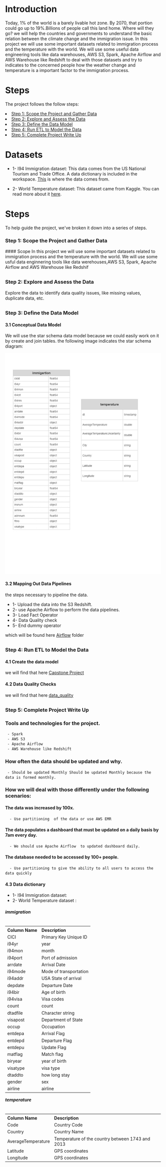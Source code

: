 
# Introduction
Today, 1% of the world is a barely livable hot zone. By 2070, that portion could go up to 19%.Billions of people call this land home. Where will they go? we will help the countries and governments to understand the basic relation between the climate change and the immigration issue. In this project we will use some important datasets related to immigration process and the temperature with the world. We will use some useful data engineering tools like data warehouses, AWS S3, Spark, Apache Airflow and AWS Warehouse like Redshift to deal with those datasets and try to indicates to the concerned people how the weather change and temperature is a important factor to the immigration process.


# Steps
The project follows the follow steps:

<li><a href="#s1">Step 1: Scope the Project and Gather Data</a>
<li><a href="#s2">Step 2: Explore and Assess the Data</a>
<li><a href="#s3">Step 3: Define the Data Model</a>
<li><a href="#s4">Step 4: Run ETL to Model the Data</a>
<li><a href="#s5">Step 5: Complete Project Write Up</a>

# Datasets
- 1- I94 Immigration dataset: This data comes from the US National Tourism and Trade Office. A data dictionary is included in the workspace.  [This](https://www.trade.gov/national-travel-and-tourism-office) is where the data comes from. 

- 2- World Temperature dataset: This dataset came from Kaggle. You can read more about it [here](https://www.kaggle.com/berkeleyearth/climate-change-earth-surface-temperature-data).
    
    
# Steps 
To help guide the project, we've broken it down into a series of steps.
    
<h3>Step 1: Scope the Project and Gather Data</h3><a id="s1"></a>
#### Scope 
In this project we will use  some important datasets related to immigration process and the temperature with the world. We will use some usful data enginnering tools like data werehouses,AWS  S3,  Spark, Apache Airflow and AWS Warehouse like Redshif
    

## <h3> Step 2: Explore and Assess the Data </h3><a id="s2"></a>
Explore the data to identify data quality issues, like missing values, duplicate data, etc.
    
## <h3>Step 3: Define the Data Model</h3><a id="s3"></a>
#### 3.1 Conceptual Data Model
We will use the star schema data model because we could easily work on it by create and join tables.
the following image indicates the star schema diagram:
    
![](star_schema.jpg)

#### 3.2 Mapping Out Data Pipelines
the steps necessary to pipeline the data.

- 1- Upload the data into the S3 Redshift.
- 2- use Apache Airflow to perform the data pipelines.
- 3- Load Fact Operator
- 4- Data Quality check
- 5- End dummy operator

which will be found here [Airflow](https://github.com/abdallah-elsawy/Data-Engineering-Capstone-Project/tree/main/Airflow) folder
    
## <h3>Step 4: Run ETL to Model the Data</h3><a id="s4"></a>
    
#### 4.1 Create the data model
we will find that here [Capstone Project](https://github.com/abdallah-elsawy/Data-Engineering-Capstone-Project/blob/main/Capstone%20Project.ipynb)
    
#### 4.2 Data Quality Checks
we will find that here [data_quality](https://github.com/abdallah-elsawy/Data-Engineering-Capstone-Project/blob/main/Airflow/plugins/operators/data_quality.py)

   
    
## <h3> Step 5: Complete Project Write Up  </h3><a id="s5"></a>
### Tools and technologies for the project.
     
     - Spark
     - AWS S3
     - Apache Airflow 
     - AWS Warehouse like Redshift 


### How often the data should be updated and why.
     
     - Should be updated Monthly Should be updated Monthly because the data is formed monthly.
     
### How we will deal with those differently under the following scenarios:
#### The data was increased by 100x.
      - Use partitioning  of the data or use AWS EMR
#### The data populates a dashboard that must be updated on a daily basis by 7am every day.
      - We should use Apache Airflow  to updated dashboard daily.
#### The database needed to be accessed by 100+ people.
      - Use partitioning to give the ability to all users to access the data quickly

    
    
    
#### 4.3 Data dictionary 

- 1- I94 Immigration dataset: 
- 2- World Temperature dataset :
   
    
##### immigration
    
<table class="tg" align="left">
  <tr>
    <th class="tg-0pky">Column Name</th>
    <th class="tg-0pky">Description</th>
  </tr>
 <tr><td class="tg-0pky">CICI </td><td class="tg-0pky">Primary Key Unique ID</td></tr>
 <tr><td class="tg-0pky">i94yr</td><td class="tg-0pky"> year</td></tr>
 <tr><td class="tg-0pky">i94mon</td><td class="tg-0pky"> month</td></tr>
 <tr><td class="tg-0pky">i94port</td><td class="tg-0pky">Port of admission</td></tr>
 <tr><td class="tg-0pky">arrdate</td><td class="tg-0pky">Arrival Date</td></tr>
 <tr><td class="tg-0pky">i94mode</td><td class="tg-0pky">Mode of transportation</td></tr>
 <tr><td class="tg-0pky">i94addr</td><td class="tg-0pky">USA State of arrival</td></tr>
 <tr><td class="tg-0pky">depdate</td><td class="tg-0pky">Departure Date </td></tr>
 <tr><td class="tg-0pky">i94bir</td><td class="tg-0pky">Age of birth</td></tr>
 <tr><td class="tg-0pky">i94visa</td><td class="tg-0pky">Visa codes </td></tr>
 <tr><td class="tg-0pky">count</td><td class="tg-0pky">count</td></tr>
 <tr><td class="tg-0pky">dtadfile</td><td class="tg-0pky">Character string </td></tr>
 <tr><td class="tg-0pky">visapost</td><td class="tg-0pky">Department of State</td></tr>
 <tr><td class="tg-0pky">occup</td><td class="tg-0pky">Occupation </td></tr>
 <tr><td class="tg-0pky">entdepa</td><td class="tg-0pky">Arrival Flag </td></tr>
 <tr><td class="tg-0pky">entdepd</td><td class="tg-0pky">Departure Flag </td></tr>
 <tr><td class="tg-0pky">entdepu</td><td class="tg-0pky">Update Flag </td></tr>
 <tr><td class="tg-0pky">matflag</td><td class="tg-0pky">Match flag </td></tr>
 <tr><td class="tg-0pky">biryear</td><td class="tg-0pky">year of birth</td></tr>
 <tr><td class="tg-0pky">visatype</td><td class="tg-0pky">visa type</td></tr>
 <tr><td class="tg-0pky">dtaddto</td><td class="tg-0pky">how long stay</td></tr>
 <tr><td class="tg-0pky">gender</td><td class="tg-0pky">sex</td></tr>
 <tr><td class="tg-0pky">airline</td><td class="tg-0pky">airline</td></tr>
</table>
 

##### temperature
<table class="tg" align="left">
  <tr>
    <th class="tg-0pky">Column Name</th>
    <th class="tg-0pky">Description</th>
  </tr>
 <tr><td class="tg-0pky">Code </td><td class="tg-0pky">Country Code</td></tr>
 <tr><td class="tg-0pky">Country</td><td class="tg-0pky"> Country Name</td></tr>
 <tr><td class="tg-0pky">AverageTemperature</td><td class="tg-0pky"> Temperature of the country between 1743 and 2013</td></tr>
 <tr><td class="tg-0pky">Latitude</td><td class="tg-0pky">GPS coordinates</td></tr>
 <tr><td class="tg-0pky">Longitude</td><td class="tg-0pky">GPS coordinates</td></tr>
</table>

